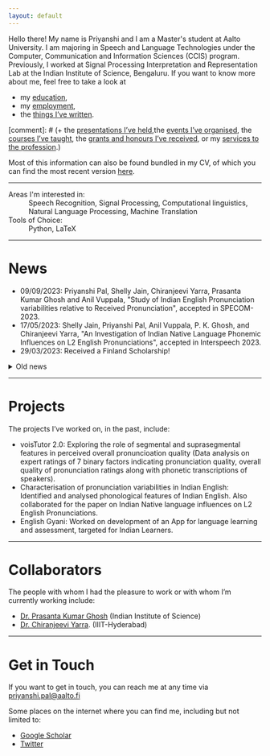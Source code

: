 ```yaml
---
layout: default
---
```


Hello there! My name is Priyanshi and I am a Master's student at Aalto University. I am majoring in Speech and Language Technologies under the Computer, Communication and Information Sciences (CCIS) program. Previously, I worked at Signal Processing Interpretation and Representation Lab at the Indian Institute of Science, Bengaluru.
If you want to know more about me, feel free to take a look at

+ my [education](./education.md),
+ my [employment](./employment.md),
+ the [things I’ve written](./publications.md).

[comment]: # (+ the [presentations I’ve held](./presentations.md),the [events I’ve organised](./events.md), the [courses I’ve taught](./teaching.md), the [grants and honours I’ve received](./financials.md), or my [services to the profession](./services.md).)

Most of this information can also be found bundled in my CV, of which you can find the most recent version [here](/assets/docs/CV___Priyanshi__Aalto_29Jan.pdf).
<!---
   Old CV: /assets/docs/CV_Priyanshi_10Nov2023.pdf
   -->

* * *

<dl>
   <!---
   <dt>Areas of Specialization:</dt>
      <dd>Experimental Philosophy, Need-Based Distributive Justice, Causation</dd>
   <dt>Areas of Competence:</dt>
      <dd>Distributive Justice, Philosophy of Science</dd>
   -->
   <dt>Areas I'm interested in:</dt>
      <dd>Speech Recognition, Signal Processing, Computational linguistics, Natural Language Processing, Machine Translation</dd>
   <dt>Tools of Choice:</dt>
      <dd>Python, LaTeX </dd>
</dl>

* * *

# News

+ 09/09/2023: Priyanshi Pal, Shelly Jain, Chiranjeevi Yarra, Prasanta Kumar Ghosh and Anil Vuppala, "Study of Indian English Pronunciation variabilities relative to Received Pronunciation", accepted in SPECOM-2023.
+ 17/05/2023: Shelly Jain, Priyanshi Pal, Anil Vuppala, P. K. Ghosh, and Chiranjeevi Yarra, "An Investigation of Indian Native Language Phonemic Influences on L2 English Pronunciations", accepted in Interspeech 2023.
+ 29/03/2023: Received a Finland Scholarship! 

<details>
<summary>Old news</summary>
<br>
<ul>
   <li>29/12/2022: Priyanshi Pal, Chiranjeevi Yarra and Prasanta Kumar Ghosh <a href="https://ieeexplore.ieee.org/document/9997873">“voisTUTOR 2.0: A speech corpus with phonetic transcription for pronunciation evaluation of Indian L2 English learners”</a>, is published in IEEE Explore. </li>
   <li> 12/06/2022: Our paper titled "voisTUTOR 2.0: A speech corpus with phonetic transcription for pronunciation evaluation of Indian L2 English learners", is accepted in the Oriental Chapter of International Committee for the Coordination and Standardisation of Speech Databases and Assessment Techniques <a href="https://vlsp.org.vn/cocosda2022/">(O-COCOSDA 2022)</a></li>
   
</ul>
</details>

* * *

# Projects

The projects I’ve worked on, in the past, include:
+ voisTutor 2.0: Exploring the role of segmental and suprasegmental features in perceived overall pronuncioation quality (Data analysis on expert ratings of 7 binary factors indicating pronunciation quality, overall quality of pronunciation ratings along with phonetic transcriptions of speakers).
+ Characterisation of pronunciation variabilities in Indian English: Identified and analysed phonological features of Indian English. Also collaborated for the paper on Indian Native language influences on L2 English Pronunciations.
+ English Gyani: Worked on development of an App for language learning and assessment, targeted for Indian Learners. 

* * *

# Collaborators

The people with whom I had the pleasure to work or with whom I’m currently working include:
+ [Dr. Prasanta Kumar Ghosh](https://ee.iisc.ac.in/~prasantg/) (Indian Institute of Science)
+ [Dr. Chiranjeevi Yarra](https://www.iiit.ac.in/people/faculty/Chiranjeeviyarra/). (IIIT-Hyderabad)

* * *

# Get in Touch

If you want to get in touch, you can reach me at any time via <priyanshi.pal@aalto.fi>

Some places on the internet where you can find me, including but not limited to:
+ [Google Scholar](https://scholar.google.com/citations?hl=en&user=wJH5MgoAAAAJ)
+ [Twitter](https://twitter.com/_Nanpi)
